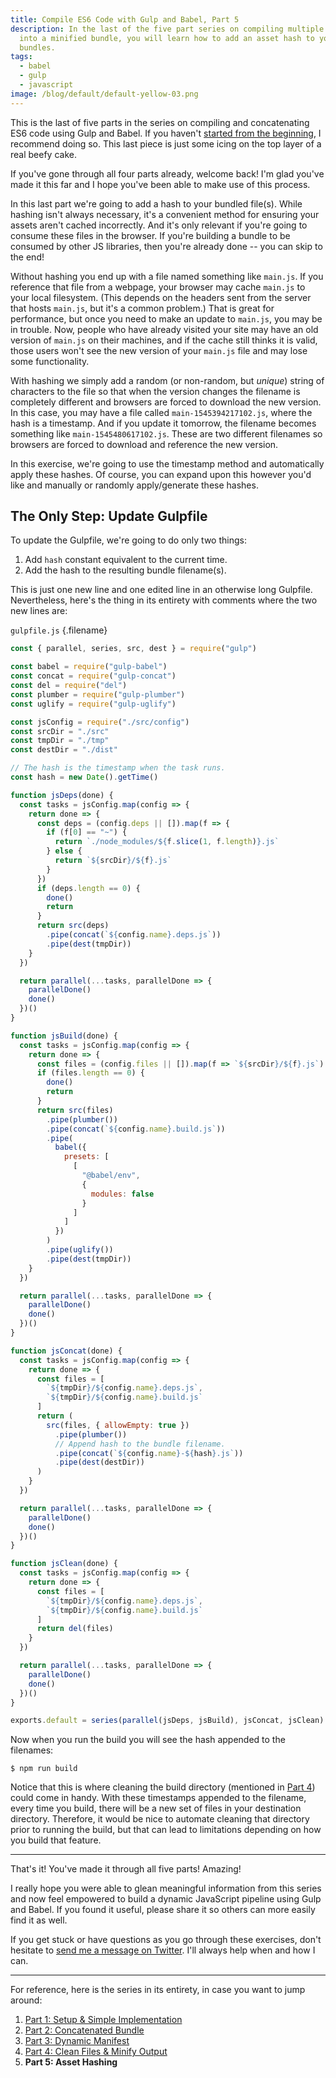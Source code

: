 ```yaml
---
title: Compile ES6 Code with Gulp and Babel, Part 5
description: In the last of the five part series on compiling multiple ES6 files
  into a minified bundle, you will learn how to add an asset hash to your
  bundles.
tags:
  - babel
  - gulp
  - javascript
image: /blog/default/default-yellow-03.png
---
```


This is the last of five parts in the series on compiling and concatenating ES6 code using Gulp and Babel. If you haven't [started from the beginning](/blog/compile-es6-code-gulp-babel-part-1/), I recommend doing so. This last piece is just some icing on the top layer of a real beefy cake.

If you've gone through all four parts already, welcome back! I'm glad you've made it this far and I hope you've been able to make use of this process.

In this last part we're going to add a hash to your bundled file(s). While hashing isn't always necessary, it's a convenient method for ensuring your assets aren't cached incorrectly. And it's only relevant if you're going to consume these files in the browser. If you're building a bundle to be consumed by other JS libraries, then you're already done -- you can skip to the end!

Without hashing you end up with a file named something like `main.js`. If you reference that file from a webpage, your browser may cache `main.js` to your local filesystem. (This depends on the headers sent from the server that hosts `main.js`, but it's a common problem.) That is great for performance, but once you need to make an update to `main.js`, you may be in trouble. Now, people who have already visited your site may have an old version of `main.js` on their machines, and if the cache still thinks it is valid, those users won't see the new version of your `main.js` file and may lose some functionality.

With hashing we simply add a random (or non-random, but _unique_) string of characters to the file so that when the version changes the filename is completely different and browsers are forced to download the new version. In this case, you may have a file called `main-1545394217102.js`, where the hash is a timestamp. And if you update it tomorrow, the filename becomes something like `main-1545480617102.js`. These are two different filenames so browsers are forced to download and reference the new version.

In this exercise, we're going to use the timestamp method and automatically apply these hashes. Of course, you can expand upon this however you'd like and manually or randomly apply/generate these hashes.

## The Only Step: Update Gulpfile

To update the Gulpfile, we're going to do only two things:

1. Add `hash` constant equivalent to the current time.
2. Add the hash to the resulting bundle filename(s).

This is just one new line and one edited line in an otherwise long Gulpfile. Nevertheless, here's the thing in its entirety with comments where the two new lines are:

`gulpfile.js` {.filename}

```js
const { parallel, series, src, dest } = require("gulp")

const babel = require("gulp-babel")
const concat = require("gulp-concat")
const del = require("del")
const plumber = require("gulp-plumber")
const uglify = require("gulp-uglify")

const jsConfig = require("./src/config")
const srcDir = "./src"
const tmpDir = "./tmp"
const destDir = "./dist"

// The hash is the timestamp when the task runs.
const hash = new Date().getTime()

function jsDeps(done) {
  const tasks = jsConfig.map(config => {
    return done => {
      const deps = (config.deps || []).map(f => {
        if (f[0] == "~") {
          return `./node_modules/${f.slice(1, f.length)}.js`
        } else {
          return `${srcDir}/${f}.js`
        }
      })
      if (deps.length == 0) {
        done()
        return
      }
      return src(deps)
        .pipe(concat(`${config.name}.deps.js`))
        .pipe(dest(tmpDir))
    }
  })

  return parallel(...tasks, parallelDone => {
    parallelDone()
    done()
  })()
}

function jsBuild(done) {
  const tasks = jsConfig.map(config => {
    return done => {
      const files = (config.files || []).map(f => `${srcDir}/${f}.js`)
      if (files.length == 0) {
        done()
        return
      }
      return src(files)
        .pipe(plumber())
        .pipe(concat(`${config.name}.build.js`))
        .pipe(
          babel({
            presets: [
              [
                "@babel/env",
                {
                  modules: false
                }
              ]
            ]
          })
        )
        .pipe(uglify())
        .pipe(dest(tmpDir))
    }
  })

  return parallel(...tasks, parallelDone => {
    parallelDone()
    done()
  })()
}

function jsConcat(done) {
  const tasks = jsConfig.map(config => {
    return done => {
      const files = [
        `${tmpDir}/${config.name}.deps.js`,
        `${tmpDir}/${config.name}.build.js`
      ]
      return (
        src(files, { allowEmpty: true })
          .pipe(plumber())
          // Append hash to the bundle filename.
          .pipe(concat(`${config.name}-${hash}.js`))
          .pipe(dest(destDir))
      )
    }
  })

  return parallel(...tasks, parallelDone => {
    parallelDone()
    done()
  })()
}

function jsClean(done) {
  const tasks = jsConfig.map(config => {
    return done => {
      const files = [
        `${tmpDir}/${config.name}.deps.js`,
        `${tmpDir}/${config.name}.build.js`
      ]
      return del(files)
    }
  })

  return parallel(...tasks, parallelDone => {
    parallelDone()
    done()
  })()
}

exports.default = series(parallel(jsDeps, jsBuild), jsConcat, jsClean)
```

Now when you run the build you will see the hash appended to the filenames:

```
$ npm run build
```

Notice that this is where cleaning the build directory (mentioned in [Part 4](/blog/compile-es6-code-gulp-babel-part-4/)) could come in handy. With these timestamps appended to the filename, every time you build, there will be a new set of files in your destination directory. Therefore, it would be nice to automate cleaning that directory prior to running the build, but that can lead to limitations depending on how you build that feature.

---

That's it! You've made it through all five parts! Amazing!

I really hope you were able to glean meaningful information from this series and now feel empowered to build a dynamic JavaScript pipeline using Gulp and Babel. If you found it useful, please share it so others can more easily find it as well.

If you get stuck or have questions as you go through these exercises, don't hesitate to [send me a message on Twitter](https://twitter.com/seancdavis29). I'll always help when and how I can.

---

For reference, here is the series in its entirety, in case you want to jump around:

1. [Part 1: Setup & Simple Implementation](/blog/compile-es6-code-gulp-babel-part-1/)
2. [Part 2: Concatenated Bundle](/blog/compile-es6-code-gulp-babel-part-2/)
3. [Part 3: Dynamic Manifest](/blog/compile-es6-code-gulp-babel-part-3/)
4. [Part 4: Clean Files & Minify Output](/blog/compile-es6-code-gulp-babel-part-4/)
5. **Part 5: Asset Hashing**
